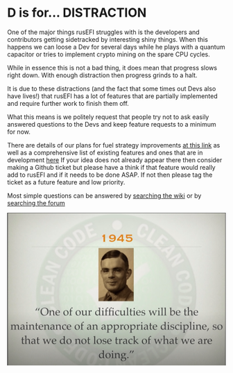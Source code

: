 # D is for... **DISTRACTION**

One of the major things rusEFI struggles with is the developers and contributors getting sidetracked by interesting shiny things.
When this happens we can loose a Dev for several days while he plays with a quantum capacitor or tries to implement crypto mining on the spare CPU cycles.

While in essence this is not a bad thing, it does mean that progress slows right down. With enough distraction then progress grinds to a halt.

It is due to these distractions (and the fact that some times out Devs also have lives!) that rusEFI has a lot of features that are partially implemented and require further work to finish them off.

What this means is we politely request that people try not to ask easily answered questions to the Devs and keep feature requests to a minimum for now.

There are details of our plans for fuel strategy improvements [at this link](Roadmap-Fuel) as well as a comprehensive list of existing features and ones that are in development [here](Dev-Status)
If your idea does not already appear there then consider making a Github ticket but please have a think if that feature would really add to rusEFI and if it needs to be done ASAP. If not then please tag the ticket as a future feature and low priority.

Most simple questions can be answered by [searching the wiki](HOWTO-Search-on-rusEFI-wiki) or by [searching the forum](https://rusefi.com/forum/search.php)

![img](Images/ATdistraction.png)  
